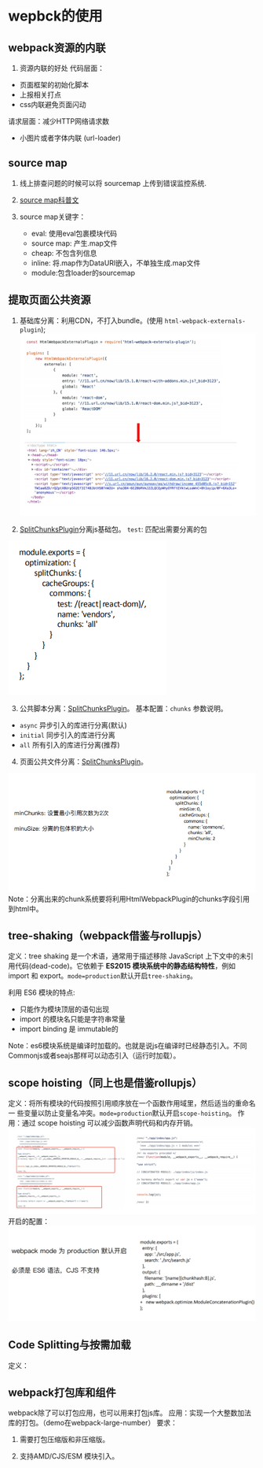 # wepbck的使用

## webpack资源的内联

1. 资源内联的好处
代码层面：

+ ⻚⾯框架的初始化脚本
+ 上报相关打点
+ css内联避免⻚⾯闪动

请求层面：减少HTTP网络请求数

+ ⼩图⽚或者字体内联 (url-loader)

## source map

1. 线上排查问题的时候可以将 sourcemap 上传到错误监控系统.

2. [source map科普文](http://www.ruanyifeng.com/blog/2013/01/javascript_source_map.html)

3. source map关键字：
    + eval: 使⽤eval包裹模块代码
    + source map: 产⽣.map⽂件
    + cheap: 不包含列信息
    + inline: 将.map作为DataURI嵌⼊，不单独⽣成.map⽂件
    + module:包含loader的sourcemap

## 提取页面公共资源

1. 基础库分离：利用CDN，不打入bundle。(使⽤ `html-webpack-externals-plugin`);
![CDN打包](./images/html-webpack-externals-plugin.png)

2. [SplitChunksPlugin](https://www.webpackjs.com/plugins/split-chunks-plugin/#root)分离js基础包。
`test`: 匹配出需要分离的包

![test-api](./images/test-api.png)

3. 公共脚本分离：[SplitChunksPlugin](https://www.webpackjs.com/plugins/split-chunks-plugin/#root)。
基本配置：`chunks` 参数说明。

+ `async` 异步引⼊的库进⾏分离(默认)
+ `initial` 同步引⼊的库进⾏分离
+ `all` 所有引⼊的库进⾏分离(推荐)

4. 页面公共文件分离：[SplitChunksPlugin](https://www.webpackjs.com/plugins/split-chunks-plugin/#root)。

![test-api](./images/common-file.png)
Note：分离出来的chunk系统要将利用HtmlWebpackPlugin的chunks字段引用到html中。

## tree-shaking（webpack借鉴与rollupjs）

定义：tree shaking 是一个术语，通常用于描述移除 JavaScript 上下文中的未引用代码(dead-code)。它依赖于 **ES2015 模块系统中的静态结构特性**，例如 import 和 export。`mode=production`默认开启`tree-shaking`。

利⽤ ES6 模块的特点:

+ 只能作为模块顶层的语句出现
+ import 的模块名只能是字符串常量
+ import binding 是 immutable的

Note：es6模块系统是编译时加载的。也就是说js在编译时已经静态引入。不同Commonjs或者seajs那样可以动态引入（运行时加载）。

## scope hoisting（同上也是借鉴rollupjs）

定义：将所有模块的代码按照引⽤顺序放在⼀个函数作⽤域⾥，然后适当的重命名⼀
些变量以防⽌变量名冲突。`mode=production`默认开启`scope-hoisting`。
作用：通过 scope hoisting 可以减少函数声明代码和内存开销。
![scope-hoisting-before](./images/scope-hoisting-before.jpg)
开启的配置：
![scope-hoisting-after](./images/scope-hoisting-after.jpg)

## Code Splitting与按需加载

定义：

## webpack打包库和组件

webpack除了可以打包应用，也可以用来打包js库。
应用：实现一个大整数加法库的打包。（demo在webpack-large-number）
要求：

1. 需要打包压缩版和非压缩版。

2. 支持AMD/CJS/ESM 模块引入。
